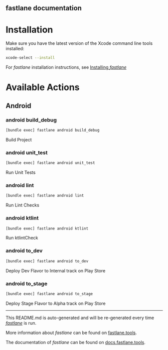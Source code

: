 fastlane documentation
----

# Installation

Make sure you have the latest version of the Xcode command line tools installed:

```sh
xcode-select --install
```

For _fastlane_ installation instructions, see [Installing _fastlane_](https://docs.fastlane.tools/#installing-fastlane)

# Available Actions

## Android

### android build_debug

```sh
[bundle exec] fastlane android build_debug
```

Build Project

### android unit_test

```sh
[bundle exec] fastlane android unit_test
```

Run Unit Tests

### android lint

```sh
[bundle exec] fastlane android lint
```

Run Lint Checks

### android ktlint

```sh
[bundle exec] fastlane android ktlint
```

Run ktlintCheck

### android to_dev

```sh
[bundle exec] fastlane android to_dev
```

Deploy Dev Flavor to Internal track on Play Store

### android to_stage

```sh
[bundle exec] fastlane android to_stage
```

Deploy Stage Flavor to Alpha track on Play Store

----

This README.md is auto-generated and will be re-generated every time [_fastlane_](https://fastlane.tools) is run.

More information about _fastlane_ can be found on [fastlane.tools](https://fastlane.tools).

The documentation of _fastlane_ can be found on [docs.fastlane.tools](https://docs.fastlane.tools).
